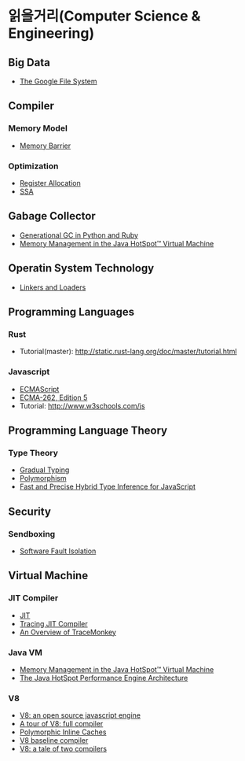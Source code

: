 # 읽을거리(Computer Science & Engineering)

## Big Data
* [The Google File System]


## Compiler

### Memory Model
* [Memory Barrier]

### Optimization
* [Register Allocation]
* [SSA]


## Gabage Collector
* [Generational GC in Python and Ruby]
* [Memory Management in the Java HotSpot™ Virtual Machine]


## Operatin System Technology

* [Linkers and Loaders]


## Programming Languages

### Rust
* Tutorial(master): http://static.rust-lang.org/doc/master/tutorial.html

### Javascript
* [ECMAScript]
 * [ECMA-262, Edition 5]
* Tutorial: http://www.w3schools.com/js


## Programming Language Theory

### Type Theory
* [Gradual Typing]
* [Polymorphism]
* [Fast and Precise Hybrid Type Inference for JavaScript]

## Security

### Sendboxing
* [Software Fault Isolation]


## Virtual Machine

### JIT Compiler
* [JIT]
* [Tracing JIT Compiler]
 * [An Overview of TraceMonkey]

### Java VM
* [Memory Management in the Java HotSpot™ Virtual Machine]
* [The Java HotSpot Performance Engine Architecture]

### V8
* [V8: an open source javascript engine]
* [A tour of V8: full compiler]
* [Polymorphic Inline Caches]
* [V8 baseline compiler]
* [V8: a tale of two compilers]



[A tour of V8: full compiler]: http://www.jayconrod.com/posts/51/a-tour-of-v8-full-compiler
[An Overview of TraceMonkey]: https://hacks.mozilla.org/2009/07/tracemonkey-overview/

[ECMAScript]: http://www.ecmascript.org
[ECMA-262, Edition 5]: http://www.ecma-international.org/publications/files/ECMA-ST/Ecma-262.pdf

[Fast and Precise Hybrid Type Inference for JavaScript]: http://rfrn.org/~shu/drafts/ti.pdf

[Generational GC in Python and Ruby]: http://patshaughnessy.net/2013/10/30/generational-gc-in-python-and-ruby
[Gradual Typing]: http://ecee.colorado.edu/~siek/gradualtyping.html

[Linkers and Loaders]: http://darcs.olsner.se/Linker/linker-book/

[Memory Barrier]: http://en.wikipedia.org/wiki/Memory_barrier
[Memory Management in the Java HotSpot™ Virtual Machine]: http://www.oracle.com/technetwork/java/javase/memorymanagement-whitepaper-150215.pdf

[JIT]: http://en.wikipedia.org/wiki/Just-in-time_compilation

[Polymorphic Inline Caches]: http://jayconrod.com/posts/44/polymorphic-inline-caches-explained
[Polymorphism]: http://en.wikipedia.org/wiki/Polymorphism_(computer_science)

[Register Allocation]: http://en.wikipedia.org/wiki/Register_allocation

[Software Fault Isolation]: http://research.google.com/pubs/pub35649.html
[SSA]: http://en.wikipedia.org/wiki/Static_single_assignment_form

[The Google File System]: http://static.googleusercontent.com/media/research.google.com/ko//archive/gfs-sosp2003.pdf
[The Java HotSpot Performance Engine Architecture]: http://www.oracle.com/technetwork/java/whitepaper-135217.html
[Tracing JIT Compiler]: http://en.wikipedia.org/wiki/Tracing_just-in-time_compilation

[V8: a tale of two compilers]: http://wingolog.org/archives/2011/07/05/v8-a-tale-of-two-compilers
[V8: an open source javascript engine]: http://www.youtube.com/watch?v=hWhMKalEicY
[V8 baseline compiler]: http://wingolog.org/archives/2013/04/18/inside-full-codegen-v8s-baseline-compiler

